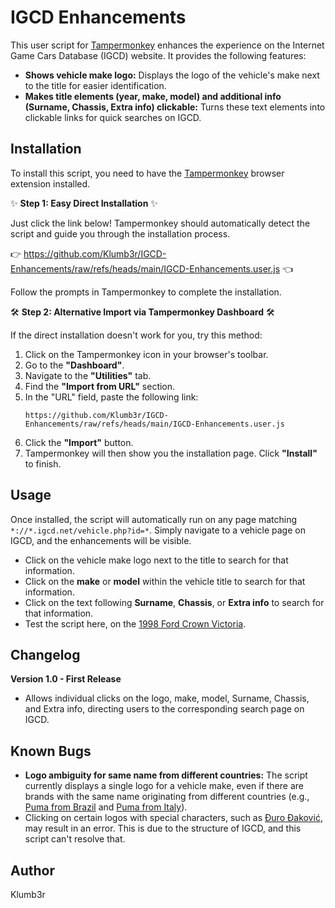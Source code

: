 # IGCD Enhancements

This user script for [Tampermonkey](https://www.tampermonkey.net/) enhances the experience on the Internet Game Cars Database (IGCD) website. It provides the following features:

* **Shows vehicle make logo:** Displays the logo of the vehicle's make next to the title for easier identification.
* **Makes title elements (year, make, model) and additional info (Surname, Chassis, Extra info) clickable:** Turns these text elements into clickable links for quick searches on IGCD.



## Installation

To install this script, you need to have the [Tampermonkey](https://www.tampermonkey.net/) browser extension installed.

✨ **Step 1: Easy Direct Installation** ✨

Just click the link below! Tampermonkey should automatically detect the script and guide you through the installation process.

👉 https://github.com/Klumb3r/IGCD-Enhancements/raw/refs/heads/main/IGCD-Enhancements.user.js 👈

Follow the prompts in Tampermonkey to complete the installation.

🛠️ **Step 2: Alternative Import via Tampermonkey Dashboard** 🛠️

If the direct installation doesn't work for you, try this method:

1.  Click on the Tampermonkey icon in your browser's toolbar.
2.  Go to the **"Dashboard"**.
3.  Navigate to the **"Utilities"** tab.
4.  Find the **"Import from URL"** section.
5.  In the "URL" field, paste the following link:
    ```
    https://github.com/Klumb3r/IGCD-Enhancements/raw/refs/heads/main/IGCD-Enhancements.user.js
    ```
6.  Click the **"Import"** button.
7.  Tampermonkey will then show you the installation page. Click **"Install"** to finish.



## Usage

Once installed, the script will automatically run on any page matching `*://*.igcd.net/vehicle.php?id=*`. Simply navigate to a vehicle page on IGCD, and the enhancements will be visible.
* Click on the vehicle make logo next to the title to search for that information.
* Click on the **make** or **model** within the vehicle title to search for that information.
* Click on the text following **Surname**, **Chassis**, or **Extra info** to search for that information.
* Test the script here, on the [1998 Ford Crown Victoria](https://igcd.net/vehicle.php?id=50386).



## Changelog

**Version 1.0 - First Release**

* Allows individual clicks on the logo, make, model, Surname, Chassis, and Extra info, directing users to the corresponding search page on IGCD.



## Known Bugs

* **Logo ambiguity for same name from different countries:** The script currently displays a single logo for a vehicle make, even if there are brands with the same name originating from different countries (e.g., [Puma from Brazil](https://igcd.net/marque.php?id=Puma&pays=BR) and [Puma from Italy](https://igcd.net/marque.php?id=Puma&pays=IT)).
* Clicking on certain logos with special characters, such as [Đuro Đaković](https://igcd.net/vehicle.php?id=245829), may result in an error. This is due to the structure of IGCD, and this script can't resolve that.



## Author

Klumb3r
